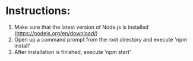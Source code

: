 # Instructions:

1. Make sure that the latest version of Node.js is installed (https://nodejs.org/en/download/)
2. Open up a command prompt from the root directory and execute 'npm install'
3. After installation is finished, execute 'npm start'